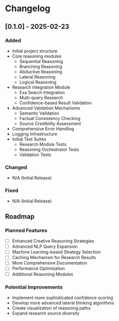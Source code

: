 # Changelog

## [0.1.0] - 2025-02-23

### Added
- Initial project structure
- Core reasoning modules
  - Sequential Reasoning
  - Branching Reasoning
  - Abductive Reasoning
  - Lateral Reasoning
  - Logical Reasoning
- Research Integration Module
  - Exa Search Integration
  - Multi-query Research
  - Confidence-based Result Validation
- Advanced Validation Mechanisms
  - Semantic Validation
  - Factual Consistency Checking
  - Source Credibility Assessment
- Comprehensive Error Handling
- Logging Infrastructure
- Initial Test Suites
  - Research Module Tests
  - Reasoning Orchestrator Tests
  - Validation Tests

### Changed
- N/A (Initial Release)

### Fixed
- N/A (Initial Release)

## Roadmap

### Planned Features
- [ ] Enhanced Creative Reasoning Strategies
- [ ] Advanced NLP Query Expansion
- [ ] Machine Learning-based Strategy Selection
- [ ] Caching Mechanism for Research Results
- [ ] More Comprehensive Documentation
- [ ] Performance Optimization
- [ ] Additional Reasoning Modules

### Potential Improvements
- Implement more sophisticated confidence scoring
- Develop more advanced lateral thinking algorithms
- Create visualization of reasoning paths
- Expand research source diversity
